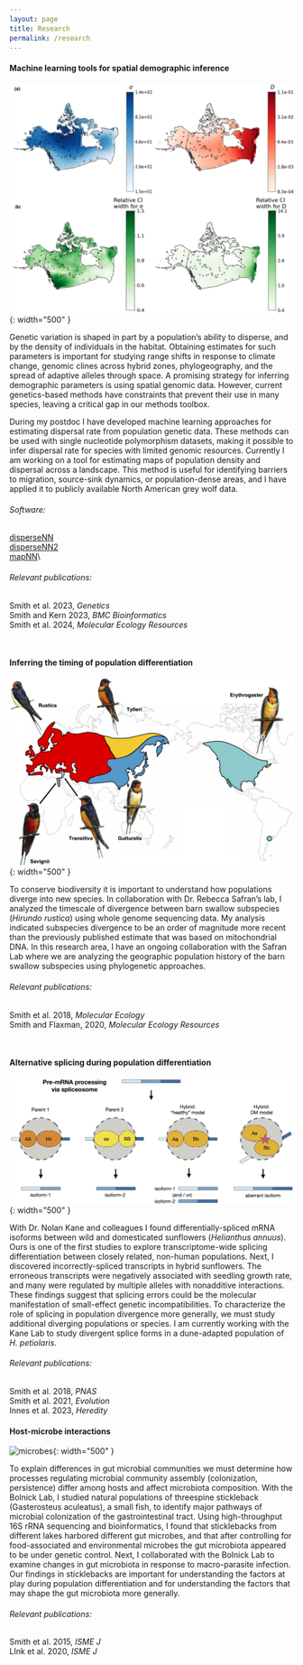 ```yaml
---
layout: page
title: Research
permalink: /research
---
```





#### Machine learning tools for spatial demographic inference

![northamerica](assets/img/northamerica.jpg){: width="500" }

Genetic variation is shaped in part by a population’s ability to disperse, and by the density of individuals in the habitat.
Obtaining estimates for such parameters is important for studying range shifts in response to climate change, genomic clines across hybrid zones, phylogeography, and the spread of adaptive alleles through space.
A promising strategy for inferring demographic parameters is using spatial genomic data.
However, current genetics-based methods have constraints that prevent their use in many species, leaving a critical gap in our methods toolbox.

During my postdoc I have developed machine learning approaches for estimating dispersal rate from population genetic data.
These methods can be used with single nucleotide polymorphism datasets, making it possible to infer dispersal rate for species with limited genomic resources.
Currently I am working on a tool for estimating maps of population density and dispersal across a landscape.
This method is useful for identifying barriers to migration, source-sink dynamics, or population-dense areas, and I have applied it to publicly available North American grey wolf data.


###### Software:
[disperseNN](https://github.com/kr-colab/disperseNN)\
[disperseNN2](https://dispersenn2.readthedocs.io/en/latest/)\
[mapNN](https://github.com/kr-colab/mapNN)\

###### Relevant publications:
Smith et al. 2023, *Genetics*\
Smith and Kern 2023, *BMC Bioinformatics*\
Smith et al. 2024, *Molecular Ecology Resources*

&nbsp;
&nbsp;
&nbsp;
&nbsp;
&nbsp;










#### Inferring the timing of population differentiation

![barnswallow](assets/img/barnswallow.jpg){: width="500" }

To conserve biodiversity it is important to understand how populations diverge into new species.
In collaboration with Dr. Rebecca Safran’s lab, I analyzed the timescale of divergence between barn swallow subspecies (*Hirundo rustica*) using whole genome sequencing data.
My analysis indicated subspecies divergence to be an order of magnitude more recent than the previously published estimate that was based on mitochondrial DNA.
In this research area, I have an ongoing collaboration with the Safran Lab where we are analyzing the geographic population history of the barn swallow subspecies using phylogenetic approaches.

###### Relevant publications:
Smith et al. 2018, *Molecular Ecology*\
Smith and Flaxman, 2020, *Molecular Ecology Resources*

&nbsp;
&nbsp;
&nbsp;
&nbsp;
&nbsp;








#### Alternative splicing during population differentiation

![splicing](assets/img/splicing.jpg){: width="500" }

With Dr. Nolan Kane and colleagues I found differentially-spliced mRNA isoforms between wild and domesticated sunflowers (*Helianthus annuus*).
Ours is one of the first studies to explore transcriptome-wide splicing differentiation between closely related, non-human populations.
Next, I discovered incorrectly-spliced transcripts in hybrid sunflowers.
The erroneous transcripts were negatively associated with seedling growth rate, and many were regulated by multiple alleles with nonadditive interactions.
These findings suggest that splicing errors could be the molecular manifestation of small-effect genetic incompatibilities.
To characterize the role of splicing in population divergence more generally, we must study additional diverging populations or species.
I am currently working with the Kane Lab to study divergent splice forms in a dune-adapted population of *H. petiolaris*.

###### Relevant publications:
Smith et al. 2018, *PNAS*\
Smith et al. 2021, *Evolution*\
Innes et al. 2023, *Heredity*




#### Host-microbe interactions

![microbes](assets/img/microbes.jpg){: width="500" }

To explain differences in gut microbial communities we must determine how processes regulating microbial community assembly (colonization, persistence) differ among hosts and affect microbiota composition. With the Bolnick Lab, I studied natural populations of threespine stickleback (Gasterosteus aculeatus), a small fish, to identify major pathways of microbial colonization of the gastrointestinal tract. Using high-throughput 16S rRNA sequencing and bioinformatics, I found that sticklebacks from different lakes harbored different gut microbes, and that after controlling for food-associated and environmental microbes the gut microbiota appeared to be under genetic control. Next, I collaborated with the Bolnick Lab to examine changes in gut microbiota in response to macro-parasite infection. Our findings in sticklebacks are important for understanding the factors at play during population differentiation and for understanding the factors that may shape the gut microbiota more generally.


###### Relevant publications:
Smith et al. 2015, *ISME J*\
LInk  et al. 2020, *ISME J*

